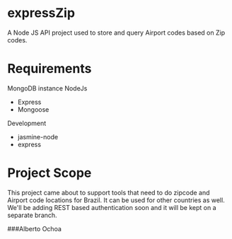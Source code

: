 # expressZip
A Node JS API project used to store and query Airport codes based on Zip codes.

# Requirements
MongoDB instance
NodeJs 
 - Express
 - Mongoose

 Development
   - jasmine-node
   - express

# Project Scope
This project came about to support tools that need to do zipcode and Airport code locations for Brazil.  It can be used for other countries as well.  We'll be adding REST based authentication soon and it will be kept on a separate branch.

###Alberto Ochoa 
